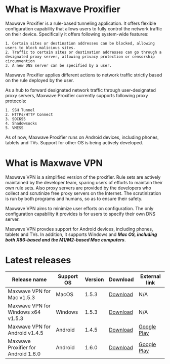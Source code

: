 # What is Maxwave Proxifier
Maxwave Proxifier is a rule-based tunneling application. It offers flexible configuration capability that allows users to fully control the network traffic on their device. Specifically it offers following system-wide features:

```
1. Certain sites or destination addresses can be blocked, allowing users to block malicious sites.
2. Traffic to certain sites or destination addresses can go through a designated proxy server, allowing privacy protection or censorship circumvention
3. A new DNS server can be specified by a user.
```

Maxwave Proxifier applies different actions to network traffic strictly based on the rule deployed by the user.

As a hub to forward designated network traffic through user-designated proxy servers, Maxwave Proxifier currently supports following proxy protocols:

```
1. SSH Tunnel
2. HTTPs/HTTP Connect
3. SOCKS5
4. Shadowsocks
5. VMESS
```

As of now, Maxwave Proxifier runs on Android devices, including phones, tablets and TVs. Support for other OS is being actively developed.

# What is Maxwave VPN
Maxwave VPN is a simplified version of the proxifier. Rule sets are actively maintained by the developer team, sparing users of efforts to maintain their own rule sets. Also proxy servers are provided by the developers who collect and scrutinize free proxy servers on the Internet. The scrutinization is run by both programs and humans, so as to ensure their safety.

Maxwave VPN aims to minimize user efforts on configuration. The only configuration capability it provides is for users to specify their own DNS server.

Maxwave VPN provdes support for Android devices, including phones, tablets and TVs. In addition, it supports Windows and ***Mac OS, including both X86-based and the M1/M2-based Mac computers***.

# Latest releases
|Release name|Support OS|Version|Download|External link|
|---|---|---|---|---|
|Maxwave VPN for Mac v1.5.3|MacOS|1.5.3|[Download](https://github.com/PlayboyGorilla/maxwave/releases/tag/MaxwaveVPN_for_Mac_v1.5.3)|N/A|
|Maxwave VPN for Windows x64 v1.5.3|Windows|1.5.3|[Download](https://github.com/PlayboyGorilla/maxwave/releases/tag/MaxwaveVPN_for_Windows_x64_v1.5.3)|N/A|
|Maxwave VPN for Android v1.4.5|Android|1.4.5|[Download](https://github.com/PlayboyGorilla/maxwave/releases/tag/MaxwaveVPN_for_Android_v1.4.5)|[Google Play](https://play.google.com/store/apps/details?id=com.maxwave.vpn)|
|Maxwave Proxifier for Android 1.6.0|Android|1.6.0|[Download](https://github.com/PlayboyGorilla/maxwave/releases/tag/MaxwaveProxifier_for_Android_v1.6.0)|[Google Play](https://play.google.com/store/apps/details?id=com.gorillakanzi.catrious)|
